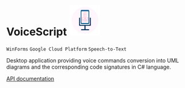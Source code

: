 # VoiceScript <img src=".\images\icon.png" width="80" height="80" />

`WinForms` `Google Cloud Platform`  `Speech-to-Text`

Desktop application providing voice commands conversion into UML diagrams and the corresponding code signatures in C# language.

[API documentation](https://lhotanok.github.io/VoiceScript/)

